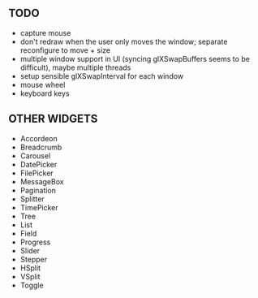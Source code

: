 ## TODO

- capture mouse
- don't redraw when the user only moves the window; separate reconfigure to move + size
- multiple window support in UI (syncing glXSwapBuffers seems to be difficult), maybe multiple threads
- setup sensible glXSwapInterval for each window
- mouse wheel
- keyboard keys

## OTHER WIDGETS

- Accordeon
- Breadcrumb
- Carousel
- DatePicker
- FilePicker
- MessageBox
- Pagination
- Splitter
- TimePicker
- Tree
- List
- Field
- Progress
- Slider
- Stepper
- HSplit
- VSplit
- Toggle
